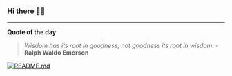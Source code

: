 ### Hi there 👋🏻


---

**Quote of the day**

> *Wisdom has its root in goodness, not goodness its root in wisdom.* - **Ralph Waldo Emerson** 

[![README.md](https://github.com/marcolovazzano/marcolovazzano/actions/workflows/readme.yml/badge.svg?branch=main)](https://github.com/marcolovazzano/marcolovazzano/actions/workflows/readme.yml)
